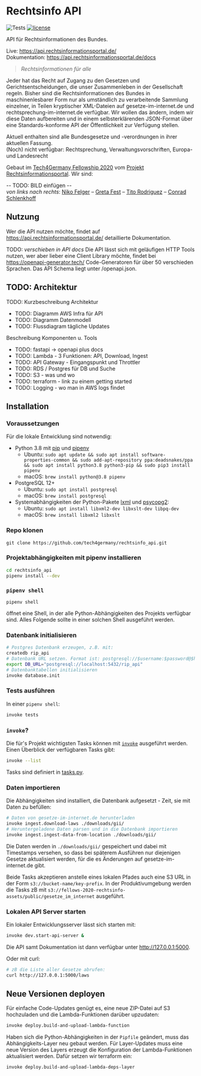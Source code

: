 # Rechtsinfo API

![Tests](https://github.com/tech4germany/rechtsinfo_api/workflows/Tests/badge.svg) [![license](https://img.shields.io/github/license/tech4germany/rechtsinfo_api.svg)](LICENSE)

API für Rechtsinformationen des Bundes.

Live: https://api.rechtsinformationsportal.de/  
Dokumentation: https://api.rechtsinformationsportal.de/docs

> _Rechtsinformationen für alle_
 
Jeder hat das Recht auf Zugang zu den Gesetzen und Gerichtsentscheidungen, die unser Zusammenleben in der Gesellschaft regeln. Bisher sind die Rechtsinformationen des Bundes in maschinenlesbarer Form nur als umständlich zu verarbeitende Sammlung einzelner, in Teilen kryptischer XML-Dateien auf gesetze-im-internet.de und rechtsprechung-im-internet.de verfügbar. Wir wollen das ändern, indem wir diese Daten aufbereiten und in einem selbsterklärenden JSON-Format über eine Standards-konforme API der Öffentlichkeit zur Verfügung stellen.

Aktuell enthalten sind alle Bundesgesetze und -verordnungen in ihrer aktuellen Fassung.  
(Noch) nicht verfügbar: Rechtsprechung, Verwaltungsvorschriften, Europa- und Landesrecht

Gebaut im [Tech4Germany Fellowship 2020](https://tech.4germany.org/) vom [Projekt Rechtsinformationsportal](https://tech.4germany.org/project/rechtsinformationsportal/). Wir sind:

-- TODO:  BILD einfügen  --  
_von links nach rechts_: [Niko Felger](https://www.linkedin.com/in/nfelger/) –
[Greta Fest](https://www.linkedin.com/in/greta-fest-722a73122/) –
[Tito Rodriguez](https://www.linkedin.com/in/joseernestorodriguez/) –
[Conrad Schlenkhoff](https://www.linkedin.com/in/conrad-schlenkhoff/)


## Nutzung

Wer die API nutzen möchte, findet auf https://api.rechtsinformationsportal.de/ detaillierte Dokumentation.

TODO: *verschieben in API docs* Die API lässt sich mit geläufigen HTTP Tools nutzen, wer aber lieber eine Client Library möchte, findet bei https://openapi-generator.tech/ Code-Generatoren für über 50 verschieden Sprachen. Das API Schema liegt unter /openapi.json.

## TODO: Architektur
TODO: Kurzbeschreibung Architektur

- TODO: Diagramm AWS Infra für API
- TODO: Diagramm Datenmodell
- TODO: Flussdiagram tägliche Updates

Beschreibung Komponenten u. Tools
- TODO: fastapi -> openapi plus docs
- TODO: Lambda - 3 Funktionen: API, Download, Ingest
- TODO: API Gateway - Eingangspunkt und Throttler
- TODO: RDS / Postgres für DB und Suche
- TODO: S3 - was und wo
- TODO: terraform - link zu einem getting started
- TODO: Logging - wo man in AWS logs findet


## Installation

### Voraussetzungen
Für die lokale Entwicklung sind notwendig:
- Python 3.8 mit [pip](https://pip.pypa.io/en/stable/installing/) und [pipenv](https://pipenv.pypa.io/en/latest/#install-pipenv-today)
  - Ubuntu: `sudo apt update && sudo apt install software-properties-common && sudo add-apt-repository ppa:deadsnakes/ppa && sudo apt install python3.8 python3-pip && sudo pip3 install pipenv`
  - macOS: `brew install python@3.8 pipenv`
- PostgreSQL 12+
  - Ubuntu: `sudo apt install postgresql`
  - macOS: `brew install postgresql`
- Systemabhängigkeiten der Python-Pakete [lxml](https://lxml.de/installation.html) und [psycopg2](https://www.psycopg.org/docs/install.html):
  - Ubuntu: `sudo apt install libxml2-dev libxslt-dev libpq-dev`
  - macOS: `brew install libxml2 libxslt`

### Repo klonen

```
git clone https://github.com/tech4germany/rechtsinfo_api.git
```

### Projektabhängigkeiten mit pipenv installieren
```sh
cd rechtsinfo_api
pipenv install --dev
```

### `pipenv shell`

```
pipenv shell
```
öffnet eine Shell, in der alle Python-Abhängigkeiten des Projekts verfügbar sind. Alles Folgende sollte in einer solchen Shell ausgeführt werden.

### Datenbank initialisieren

```sh
# Postgres Datenbank erzeugen, z.B. mit:
createdb rip_api
# Datenbank URL setzen. Format ist: postgresql://$username:$password@$host:$port/$database. Z.B.:
export DB_URL="postgresql://localhost:5432/rip_api"
# Datenbanktabellen initialisieren
invoke database.init
```

### Tests ausführen

In einer `pipenv shell`:
```sh
invoke tests
```

### `invoke`?

Die für's Projekt wichtigsten Tasks können mit [`invoke`](http://www.pyinvoke.org/) ausgeführt werden. Einen Überblick der verfügbaren Tasks gibt:

```sh
invoke --list
```

Tasks sind definiert in [tasks.py](tasks.py).


### Daten importieren

Die Abhängigkeiten sind installiert, die Datenbank aufgesetzt - Zeit, sie mit Daten zu befüllen:

```sh
# Daten von gesetze-im-internet.de herunterladen
invoke ingest.download-laws ./downloads/gii/
# Heruntergeladene Daten parsen und in die Datenbank importieren
invoke ingest.ingest-data-from-location ./downloads/gii/
```

Die Daten werden in `./downloads/gii/` gespeichert und dabei mit Timestamps versehen, so dass bei späterem Ausführen nur diejenigen Gesetze aktualisiert werden, für die es Änderungen auf gesetze-im-internet.de gibt.

Beide Tasks akzeptieren anstelle eines lokalen Pfades auch eine S3 URL in der Form `s3://bucket-name/key-prefix`. In der Produktivumgebung werden die Tasks zB mit `s3://fellows-2020-rechtsinfo-assets/public/gesetze_im_internet` ausgeführt.


### Lokalen API Server starten

Ein lokaler Entwicklungsserver lässt sich starten mit:

```sh
invoke dev.start-api-server &
```

Die API samt Dokumentation ist dann verfügbar unter http://127.0.0.1:5000.

Oder mit curl:
```sh
# zB die Liste aller Gesetze abrufen:
curl http://127.0.0.1:5000/laws
```

## Neue Versionen deployen

Für einfache Code-Updates genügt es, eine neue ZIP-Datei auf S3 hochzuladen und die Lambda-Funktionen darüber upzudaten:

```sh
invoke deploy.build-and-upload-lambda-function
```

Haben sich die Python-Abhängigkeiten in der `Pipfile` geändert, muss das Abhängigkeits-Layer neu gebaut werden. Für Layer-Updates muss eine neue Version des Layers erzeugt die Konfiguration der Lambda-Funktionen aktualisiert werden. Dafür setzen wir terraform ein:

```sh
invoke deploy.build-and-upload-lambda-deps-layer
```
